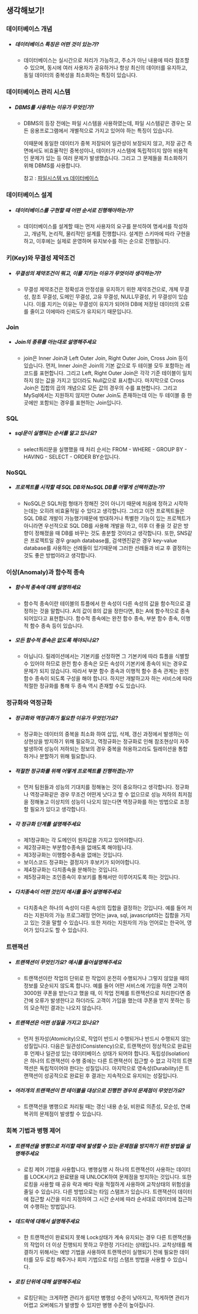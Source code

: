 ## 생각해보기!

### 데이터베이스 개념

- ##### 데이터베이스 특징은 어떤 것이 있는가?

  - 데이터베이스는 실시간으로 처리가 가능하고, 주소가 아닌 내용에 따라 참조할 수 있으며, 동시에 여러 사용자가 공유하거나 항상 최신의 데이터를 유지하고, 동일 데이터의 중복성을 최소화하는 특징이 있습니다.

### 데이터베이스 관리 시스템

- ##### DBMS를 사용하는 이유가 무엇인가?

  - DBMS의 등장 전에는 파일 시스템을 사용하였는데, 파일 시스템같은 경우는 모든 응용프로그램에서 개별적으로 가지고 있어야 하는 특징이 있습니다. 

    이때문에 동일한 데이터가 중복 저장되어 일관성이 보장되지 않고, 저장 공간 측면에서도 비효율적인 중복성이나, 데이터가 시스템에 독립적이지 않아 비용적인 문제가 있는 등 여러 문제가 발생했습니다. 그리고 그 문제들을 최소화하기 위해 DBMS를 사용합니다.

    참고 : [파일시스템 vs 데이터베이스](https://ychae-leah.tistory.com/209)

### 데이터베이스 설계

- ##### 데이터베이스를 구현할 때 어떤 순서로 진행해야하는가?

  - 데이터베이스를 설계할 때는 먼저 사용자의 요구를 분석하여 명세서를 작성하고, 개념적, 논리적, 물리적인 설계를 진행합니다. 설계한 스키마에 따라 구현을 하고, 이후에는 실제로 운영하며 유지보수를 하는 순으로 진행됩니다.

### 키(Key)와 무결성 제약조건

- ##### 무결성의 제약조건이 뭐고, 이를 지키는 이유가 무엇이라 생각하는가?

  - 무결성 제약조건은 정확성과 안정성을 유지하기 위한 제약조건으로, 개체 무결성, 참조 무결성, 도메인 무결성, 고유 무결성, NULL무결성, 키 무결성이 있습니다. 이를 지키는 이유는 무결성이 유지가 되어야 DB에 저장된 데이터의 오류를 줄이고 이에따라 신뢰도가 유지되기 때문입니다.

### Join

- ##### Join의 종류를 아는대로 설명해주세요

  - join은 Inner Join과 Left Outer Join, Right Outer Join, Cross Join 등이 있습니다. 먼저, Inner Join은 Join의 기본 값으로 두 테이블 모두 포함하는 레코드를 표현합니다. 그리고 Left, Right Outer Join은 각각 기준 테이블이 일치하지 않는 값을 가지고 있더라도 Null값으로 표시합니다. 마지막으로 Cross Join은 집합의 곱의 개념으로 모든 값의 경우의 수를 표현합니다. 그리고 MySql에서는 지원하지 않지만 Outer Join도 존재하는데 이는 두 테이블 중 한 곳에만 포함되는 경우를 표현하는 Join입니다.

### SQL

- ##### sql문이 실행되는 순서를 알고 있나요?

  - select쿼리문을 실행했을 때 처리 순서는 FROM - WHERE - GROUP BY - HAVING - SELECT - ORDER BY순입니다.

### NoSQL

- ##### 프로젝트를 시작할 때 SQL DB와 NoSQL DB를 어떻게 선택하겠는가?

  - NoSQL은 SQL처럼 형태가 정해진 것이 아니기 때문에 처음에 정하고 시작하는데는 오히려 비효율적일 수 있다고 생각합니다. 그리고 이전 프로젝트들은 SQL DB로 개발이 가능했기때문에 방대하거나 특별한 기능이 있는 프로젝트가 아니라면 우선적으로  SQL DB를 사용해 개발을 하고, 이후 더 좋을 것 같은 방향이 정해졌을 때 DB를 바꾸는 것도 충분할 것이라고 생각합니다. 또한, SNS같은 프로젝트일 경우 graph database를, 검색엔진같은 경우 key-value database를 사용하는 선례들이 있기때문에 그러한 선례들과 비교 후 결정하는 것도 좋은 방법이라고 생각합니다.

### 이상(Anomaly)과 함수적 종속

- ##### 함수적 종속에 대해 설명하세요

  - 함수적 종속이란 테이블의 튜플에서 한 속성이 다른 속성의 값을 함수적으로 결정하는 것을 말합니다. A의 값이 B의 값을 정한다면, B는 A에 함수적으로 종속 되어있다고 표현합니다. 함수적 종속에는 완전 함수 종속, 부분 함수 종속, 이행적 함수 종속 등이 있습니다.

- ##### 모든 함수적 종속은 없도록 해야되나요?

  - 아닙니다. 릴레이션에서는 기본키를 선정하면 그 기본키에 따라 튜플을 식별할 수 있어야 하므로 완전 함수 종속은 모든 속성이 기본키에 종속이 되는 경우로 문제가 되지 않습니다. 따라서 부분 함수 종속과 이행적 함수 종속 관계는 완전 함수 종속이 되도록 구성을 해야 합니다. 하지만 개발하고자 하는 서비스에 따라 적절한 정규화를 통해 두 종속 역시 존재할 수도 있습니다. 

### 정규화와 역정규화

- ##### 정규화와 역정규화가 필요한 이유가 무엇인가요?

  - 정규화는 데이터의 중복을 최소화 하여 삽입, 삭제, 갱신 과정에서 발생하는 이상현상을 방지하기 위해 필요하고, 역정규화는 정규화로 인해 참조현상이 자주 발생하여 성능이 저하되는 정보의 경우 중복을 허용하고라도 릴레이션을 통합하거나 분할하기 위해 필요합니다.

- ##### 적절한 정규화를 위해 어떻게 프로젝트를 진행하겠는가?

  - 먼저 팀원들과 성능의 기대치를 정해놓는 것이 중요하다고 생각합니다. 정규화나 역정규화같은 경우 무조건 어떤게 낫다고 할 수 없으므로 성능 저하의 최저점을 정해놓고 이상치의 성능이 나오지 않는다면 역정규화를 하는 방법으로 조정할 필요가 있다고 생각합니다.

- ##### 각 정규화 단계를 설명해주세요

  - 제1정규화는 각 도메인이 원자값을 가지고 있어야합니다.
  - 제2정규화는 부분함수종속을 없애도록 해야됩니다.
  - 제3정규화는 이행함수종속을 없애는 것입니다.
  - 보이스코드 정규화는 결정자가 후보키가 되어야합니다.
  - 제4정규화는 다치종속을 분해하는 것입니다.
  - 제5정규화는 조인종속이 후보키를 통해서만 이루어지도록 하는 것입니다.

- ##### 다치종속이 어떤 것인지 예시를 들어 설명해주세요

  - 다치종속은 하나의 속성이 다른 속성의 집합을 결정하는 것입니다. 예를 들어 저라는 지원자의 가능 프로그래밍 언어는 java, sql, javascript라는 집합을 가지고 있는 것을 말할 수 있습니다. 또한 저라는 지원자의 가능 언어로는 한국어, 영어가 있다고도 할 수 있습니다.

### 트랜잭션

- ##### 트랜잭션이 무엇인가요? 예시를 들어설명해주세요

  - 트랜잭션이란 작업의 단위로 한 작업이 온전히 수행되거나 그렇지 않았을 때의 정보를 모순되지 않도록 합니다. 예를 들어 어떤 서비스에 가입을 하면 고객이 3000원 쿠폰을 받는다고 했을 때, 이 작업 전체를 트랜잭션으로 처리한다면 중간에 오류가 발생한다고 하더라도 고객이 가입을 했는데 쿠폰을 받지 못하는 등의 모순적인 결과는 나오지 않습니다.

- ##### 트랜잭션은 어떤 성질을 가지고 있나요?

  - 먼저 원자성(Atomicity)으로, 작업이 반드시 수행되거나 반드시 수행되지 않는 성질입니다. 다음은 일관성(Consistency)으로, 트랜잭션이 정상적으로 완료된 후 언제나 일관성 있는 데이터베이스 상태가 되어야 합니다. 독립성(Isolation)은 하나의 트랜잭션이 수행 중에는 다른 트랜잭션이 접근할 수 없고 각각의 트랜잭션은 독립적이어야 한다는 성질입니다. 마지막으로 영속성(Durability)은 트랜잭션이 성공적으로 완료된 후 결과는 지속적으로 유지되는 성질입니다.

- ##### 여러개의 트랜잭션이 한 테이블을 대상으로 진행한 경우의 문제점이 무엇인가요?

  - 트랜잭션을 병행으로 처리될 때는 갱신 내용 손실, 비완료 의존성, 모순성, 연쇄복귀의 문제점이 발생할 수 있습니다.

### 회복 기법과 병행 제어

- ##### 트랜잭션을 병행으로 처리할 때에 발생할 수 있는 문제점을 방지하기 위한 방법을 설명해주세요

  - 로킹 제어 기법을 사용합니다. 병행실행 시 하나의 트랜잭션이 사용하는 데이터를 LOCK시키고 완료됐을 때 UNLOCK하여 문제점을 방지하는 것입니다. 또한 로킹을 사용할 때 공유 락과 배타 락을 적절하게 사용하여 교착상태의 위험성을 줄일 수 있습니다. 다른 방법으로는 타임 스탬프가 있습니다. 트랜잭션이 데이터에 접근할 시간을 미리 지정하여 그 시간 순서에 따라 순서대로 데이터에 접근하여 수행하는 방법입니다.

- ##### 데드락에 대해서 설명해주세요

  - 한 트랜잭션이 완료되지 못해 Lock상태가 계속 유지되는 경우 다른 트랜잭션들의 작업이 더 이상 진행되지 못하고 무한정 기다리는 상태입니다.  교착상태를 해결하기 위해서는 예방 기법을 사용하여 트랜잭션이 실행되기 전에 필요한 데이터를 모두 로킹 해주거나 회피 기법으로 타임 스탬프 방법을 사용할 수 있습니다.

- ##### 로킹 단위에 대해 설명해주세요

  - 로킹단위는 크게하면 관리가 쉽지만 병행성 수준이 낮아지고, 작게하면 관리가 어렵고 오버헤드가 발생할 수 있지만 병행 수준이 높아집니다.

